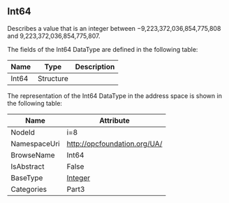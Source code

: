 <!-- datatype -->
## Int64
Describes a value that is an integer between −9,223,372,036,854,775,808 and 9,223,372,036,854,775,807.  
<!-- end of description -->
The fields of the Int64 DataType are defined in the following table:  

|Name|Type|Description|
|---|---|---|
|Int64|Structure||

The representation of the Int64 DataType in the address space is shown in the following table:  

|Name|Attribute|
|---|---|
|NodeId|i=8|
|NamespaceUri|http://opcfoundation.org/UA/|
|BrowseName|Int64|
|IsAbstract|False|
|BaseType|[Integer](../../../Part3/DataTypes/Integer/readme.md)|
|Categories|Part3|

